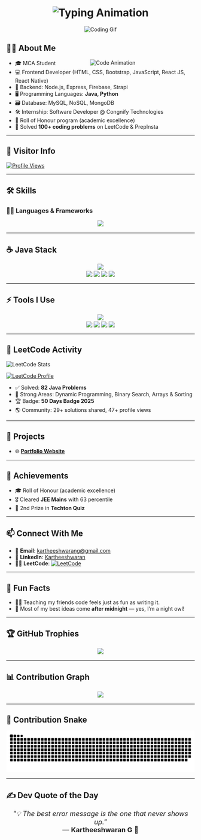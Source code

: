 <h1 align="center">
  <img src="https://readme-typing-svg.herokuapp.com?font=Fira+Code&weight=600&size=28&pause=1000&color=9B59B6&center=true&vCenter=true&width=700&lines=👋+Hey!+I'm+Kartheeshwaran+G;💻+Full+Stack+Developer;🚀+Tech+Explorer+%26+Innovator;🎯+Problem+Solver+on+LeetCode" alt="Typing Animation" />
</h1>

<p align="center">
  <img src="https://media.giphy.com/media/qgQUggAC3Pfv687qPC/giphy.gif" width="400" alt="Coding Gif"/>
</p>


## 🙋‍♂️ About Me  

<img align="right" src="https://media.giphy.com/media/VTtANKl0beDFQRLDTh/giphy.gif" width="280" alt="Code Animation"/>

- 🎓 MCA Student  
- 💻 Frontend Developer (HTML, CSS, Bootstrap, JavaScript, React JS, React Native)  
- 🔁 Backend: Node.js, Express, Firebase, Strapi  
- 🖥️ Programming Languages: **Java, Python**  
- 🗃️ Database: MySQL, NoSQL, MongoDB  
- 🛠 Internship: Software Developer @ Congnify Technologies  
- 🏅 Roll of Honour program (academic excellence)  
- 🧠 Solved **100+ coding problems** on LeetCode & PrepInsta  

---

## 👀 Visitor Info  

[![Profile Views](https://u8views.com/api/v1/github/profiles/141849208/views/day-week-month-total-count.svg)](https://u8views.com/github/Kartheeshmca)

---

## 🛠 Skills  

### 👨‍💻 Languages & Frameworks  
<p align="center">
  <img src="https://skillicons.dev/icons?i=html,css,js,react,nextjs,nodejs,express,mysql,firebase,r,python" />
</p>

---

## ☕ Java Stack  
<p align="center">
  <img src="https://skillicons.dev/icons?i=java" />
  <br/>
  <img src="https://img.shields.io/badge/Framework-SpringBoot-6DB33F?style=for-the-badge&logo=springboot&logoColor=white" />
  <img src="https://img.shields.io/badge/Library-Hibernate-59666C?style=for-the-badge&logo=hibernate&logoColor=white" />
  <img src="https://img.shields.io/badge/Build-Maven-C71A36?style=for-the-badge&logo=apachemaven&logoColor=white" />
  <img src="https://img.shields.io/badge/Database-MySQL-4479A1?style=for-the-badge&logo=mysql&logoColor=white" />
</p>

---

## ⚡ Tools I Use  
<p align="center">
  <img src="https://skillicons.dev/icons?i=vscode,git,github,postman,aws" /><br/>
  <img src="https://img.shields.io/badge/RStudio-75AADB?style=for-the-badge&logo=rstudio&logoColor=white" />
  <img src="https://img.shields.io/badge/CorelDRAW-00A500?style=for-the-badge&logo=coreldraw&logoColor=white" />
  <img src="https://img.shields.io/badge/Blender-F5792A?style=for-the-badge&logo=blender&logoColor=white" />
  <img src="https://img.shields.io/badge/MS%20Office-D83B01?style=for-the-badge&logo=microsoftoffice&logoColor=white" />
</p>

---

## 🧩 LeetCode Activity  

![LeetCode Stats](https://leetcard.jacoblin.cool/kartheesh_18?theme=dark&font=Source%20Code%20Pro&ext=heatmap)

[![LeetCode Profile](https://img.shields.io/badge/LeetCode-Profile-FFA116?logo=leetcode&logoColor=black&style=for-the-badge)](https://leetcode.com/u/kartheesh_18/)

- ✅ Solved: **82 Java Problems**  
- 🔑 Strong Areas: Dynamic Programming, Binary Search, Arrays & Sorting  
- 🏆 Badge: **50 Days Badge 2025**  
- 🌎 Community: 29+ solutions shared, 47+ profile views  

---

## 🚀 Projects  
- 🌐 **[Portfolio Website](https://kartheeshmca.github.io/My_Portfolio/)**  

---

## 🏅 Achievements  
- 🎓 Roll of Honour (academic excellence)  
- 🎖 Cleared **JEE Mains** with 63 percentile  
- 🧩 2nd Prize in **Techton Quiz**  

---

## 📫 Connect With Me  

- 📧 **Email**: kartheeshwarang@gmail.com  
- 🔗 **LinkedIn**: [Kartheeshwaran](https://www.linkedin.com/in/kartheeshwaran-g-18v)  
- 🧑‍💻 **LeetCode**: [![LeetCode](https://img.shields.io/badge/kartheesh_18-FFA116?style=for-the-badge&logo=leetcode&logoColor=black)](https://leetcode.com/u/kartheesh_18/)  

---

## 🎉 Fun Facts  
- 🧑‍🏫 Teaching my friends code feels just as fun as writing it.  
- 🌙 Most of my best ideas come **after midnight** — yes, I’m a night owl!  

---

## 🏆 GitHub Trophies  
<p align="center">
  <img src="https://github-profile-trophy.vercel.app/?username=Kartheeshmca&theme=radical&no-frame=true&margin-w=15" />
</p>

---

## 📊 Contribution Graph  
<p align="center">
  <img src="https://github-readme-activity-graph.vercel.app/graph?username=Kartheeshmca&theme=github-dark&bg_color=0d1117&color=58a6ff&line=00f5a0&point=f5a623&area=true&hide_border=true" />
</p>

---

## 🐍 Contribution Snake  
<p align="center">
  <img src="https://github.com/Platane/snk/raw/output/github-contribution-grid-snake.svg" alt="snake gif" />
</p>

---

## ✍️ Dev Quote of the Day  
<p align="center" style="font-size:18px;">
  <em>"💡 The best error message is the one that never shows up."</em><br/>
  — <strong>Kartheeshwaran G</strong> 🚀
</p>
